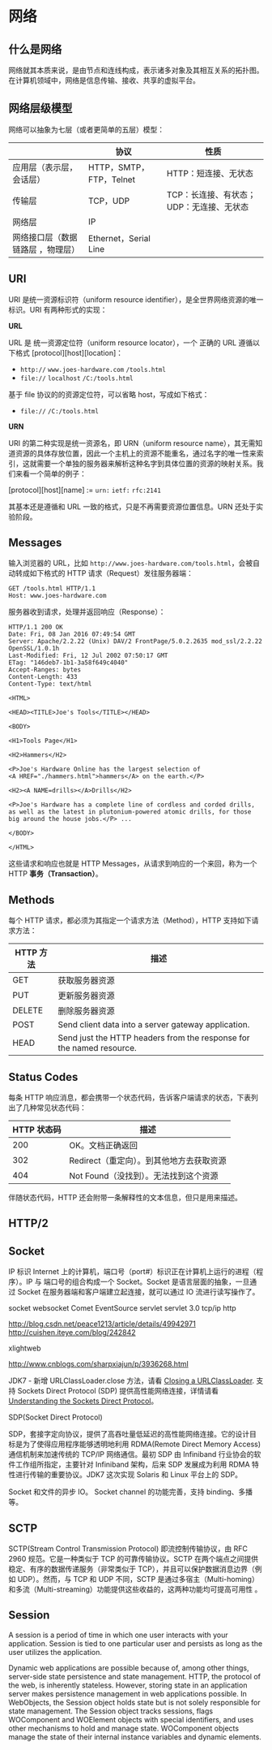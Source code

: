 # 网络

## 什么是网络

网络就其本质来说，是由节点和连线构成，表示诸多对象及其相互关系的拓扑图。在计算机领域中，网络是信息传输、接收、共享的虚拟平台。

## 网络层级模型

网络可以抽象为七层（或者更简单的五层）模型：

|  | 协议 | 性质 |
| ------------- |-------------| -----|
| 应用层（表示层，会话层） | HTTP，SMTP，FTP，Telnet | HTTP：短连接、无状态 |
| 传输层 | TCP，UDP | TCP：长连接、有状态；UDP：无连接、无状态 |
| 网络层 | IP |  |
| 网络接口层（数据链路层 ，物理层）| Ethernet，Serial Line |  |

## URI

URI 是统一资源标识符（uniform resource identifier），是全世界网络资源的唯一标识。URI 有两种形式的实现：

**URL**

URL 是 统一资源定位符（uniform resource locator），一个 正确的 URL 遵循以下格式 [protocol][host][location]：

+ `http://` `www.joes-hardware.com` `/tools.html`
+ `file://` `localhost` `/C:/tools.html`

基于 file 协议的的资源定位符，可以省略 host，写成如下格式：

+ `file://` `/C:/tools.html`

**URN**

URI 的第二种实现是统一资源名，即 URN（uniform resource name），其无需知道资源的具体存放位置，因此一个主机上的资源不能重名，通过名字的唯一性来索引，这就需要一个单独的服务器来解析这种名字到具体位置的资源的映射关系。我们来看一个简单的例子：

[protocol][host][name] := `urn:` `ietf:` `rfc:2141`

其基本还是遵循和 URL 一致的格式，只是不再需要资源位置信息。URN 还处于实验阶段。

## Messages

输入浏览器的 URL，比如 `http://www.joes-hardware.com/tools.html`，会被自动转成如下格式的 HTTP 请求（Request）发往服务器端：

```HTTP
GET /tools.html HTTP/1.1
Host: www.joes-hardware.com
```

服务器收到请求，处理并返回响应（Response）：

```HTTP
HTTP/1.1 200 OK
Date: Fri, 08 Jan 2016 07:49:54 GMT
Server: Apache/2.2.22 (Unix) DAV/2 FrontPage/5.0.2.2635 mod_ssl/2.2.22 OpenSSL/1.0.1h
Last-Modified: Fri, 12 Jul 2002 07:50:17 GMT
ETag: "146deb7-1b1-3a58f649c4040"
Accept-Ranges: bytes
Content-Length: 433
Content-Type: text/html

<HTML>

<HEAD><TITLE>Joe's Tools</TITLE></HEAD>

<BODY>

<H1>Tools Page</H1>

<H2>Hammers</H2>

<P>Joe's Hardware Online has the largest selection of
<A HREF="./hammers.html">hammers</A> on the earth.</P>

<H2><A NAME=drills></A>Drills</H2>

<P>Joe's Hardware has a complete line of cordless and corded drills,
as well as the latest in plutonium-powered atomic drills, for those
big around the house jobs.</P> ...

</BODY>

</HTML>
```

这些请求和响应也就是 HTTP Messages，从请求到响应的一个来回，称为一个 HTTP **事务（Transaction）**。

## Methods

每个 HTTP 请求，都必须为其指定一个请求方法（Method），HTTP 支持如下请求方法：

| HTTP 方法 | 描述 |
| ------------- |-------------|
| GET | 获取服务器资源 |
| PUT | 更新服务器资源 |
| DELETE | 删除服务器资源 |
| POST | Send client data into a server gateway application. |
| HEAD | Send just the HTTP headers from the response for the named resource. |

## Status Codes

每条 HTTP 响应消息，都会携带一个状态代码，告诉客户端请求的状态，下表列出了几种常见状态代码：

| HTTP 状态码 | 描述 |
| ------------- |-------------|
| 200 | OK。文档正确返回 |
| 302 | Redirect（重定向）。到其他地方去获取资源 |
| 404 | Not Found（没找到）。无法找到这个资源 |

伴随状态代码，HTTP 还会附带一条解释性的文本信息，但只是用来描述。

## HTTP/2

## Socket

IP 标识 Internet 上的计算机，端口号（port#）标识正在计算机上运行的进程（程序）。IP 与 端口号的组合构成一个 Socket。Socket 是语言层面的抽象，一旦通过 Socket 在服务器端和客户端建立起连接，就可以通过 IO 流进行读写操作了。

socket websocket Comet EventSource servlet servlet 3.0 tcp/ip http

http://blog.csdn.net/peace1213/article/details/49942971
http://cuishen.iteye.com/blog/242842

xlightweb

http://www.cnblogs.com/sharpxiajun/p/3936268.html

JDK7 -
新增 URLClassLoader.close 方法，请看 [Closing a URLClassLoader](http://download.oracle.com/javase/7/docs/technotes/guides/net/ClassLoader.html).
支持 Sockets Direct Protocol (SDP) 提供高性能网络连接，详情请看 [Understanding the Sockets Direct Protocol](http://download.oracle.com/javase/tutorial/sdp/sockets/index.html)。

SDP(Socket Direct Protocol)

SDP，套接字定向协议，提供了高吞吐量低延迟的高性能网络连接。它的设计目标是为了使得应用程序能够透明地利用 RDMA(Remote Direct Memory Access) 通信机制来加速传统的 TCP/IP 网络通信。最初 SDP 由 Infiniband 行业协会的软件工作组所指定，主要针对 Infiniband 架构，后来 SDP 发展成为利用 RDMA 特性进行传输的重要协议。JDK7 这次实现 Solaris 和 Linux 平台上的 SDP。

Socket 和文件的异步 IO。
Socket channel 的功能完善，支持 binding、多播等。

## SCTP

SCTP(Stream Control Transmission Protocol) 即流控制传输协议，由 RFC 2960 规范。它是一种类似于 TCP 的可靠传输协议。SCTP 在两个端点之间提供稳定、有序的数据传递服务（非常类似于 TCP），并且可以保护数据消息边界（例如 UDP）。然而，与 TCP 和 UDP 不同，SCTP 是通过多宿主（Multi-homing）和多流（Multi-streaming）功能提供这些收益的，这两种功能均可提高可用性 。

## Session

A session is a period of time in which one user interacts with your application. Session is tied to one particular user and persists as long as the user utilizes the application.

Dynamic web applications are possible because of, among other things, server-side state persistence and state management. HTTP, the protocol of the web, is inherently stateless. However, storing state in an application server makes persistence management in web applications possible. In WebObjects, the Session object holds state but is not solely responsible for state management. The Session object tracks sessions, flags WOComponent and WOElement objects with special identifiers, and uses other mechanisms to hold and manage state. WOComponent objects manage the state of their internal instance variables and dynamic elements.
